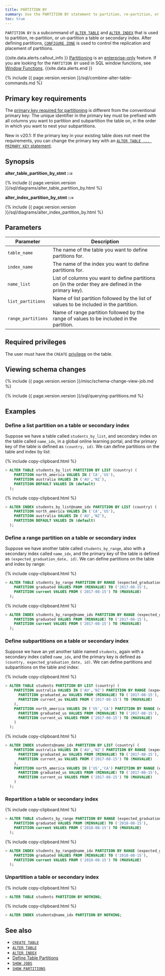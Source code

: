 ```yaml
---
title: PARTITION BY
summary: Use the PARTITION BY statement to partition, re-partition, or un-partition a table or secondary index.
toc: true
---
```


`PARTITION BY` is a subcommand of [`ALTER TABLE`](alter-table.html) and [`ALTER INDEX`](alter-index.html) that is used to partition, re-partition, or un-partition a table or secondary index. After defining partitions, [`CONFIGURE ZONE`](configure-zone.html) is used to control the replication and placement of partitions.

{{site.data.alerts.callout_info }}
[Partitioning](partitioning.html) is an [enterprise-only](enterprise-licensing.html) feature. If you are looking for the `PARTITION BY` used in SQL window functions, see [Window Functions](window-functions.html).
{{site.data.alerts.end }}

{% include {{ page.version.version }}/sql/combine-alter-table-commands.md %}

## Primary key requirements

The [primary key required for partitioning](partitioning.html#partition-using-primary-key) is different from the conventional primary key: The unique identifier in the primary key must be prefixed with all columns you want to partition and subpartition the table on, in the order in which you want to nest your subpartitions.

<span class="version-tag">New in v20.1:</span> If the primary key in your existing table does not meet the requirements, you can change the primary key with an [`ALTER TABLE ... PRIMARY KEY` statement](alter-primary-key.html).

## Synopsis

**alter_table_partition_by_stmt ::=**

<section>
{% include {{ page.version.version }}/sql/diagrams/alter_table_partition_by.html %}
</section>

**alter_index_partition_by_stmt ::=**

<section>
<div class="horizontal-scroll">
  {% include {{ page.version.version }}/sql/diagrams/alter_index_partition_by.html %}
</div>
</section>

## Parameters

Parameter | Description |
-----------|-------------|
`table_name` | The name of the table you want to define partitions for.
`index_name` | The name of the index you want to define partitions for.
`name_list` | List of columns you want to define partitions on (in the order they are defined in the primary key).
`list_partitions` | Name of list partition followed by the list of values to be included in the partition.
`range_partitions` | Name of range partition followed by the range of values to be included in the partition.

## Required privileges

The user must have the `CREATE` [privilege](authorization.html#assign-privileges) on the table.

## Viewing schema changes

{% include {{ page.version.version }}/misc/schema-change-view-job.md %}


{% include {{ page.version.version }}/sql/querying-partitions.md %}

## Examples

### Define a list partition on a table or secondary index

Suppose we have a table called `students_by_list`, and secondary index on the table called `name_idx`, in a global online learning portal, and the primary key of the table is defined as `(country, id)`. We can define partitions on the table and index by list:

{% include copy-clipboard.html %}
~~~ sql
> ALTER TABLE students_by_list PARTITION BY LIST (country) (
    PARTITION north_america VALUES IN ('CA','US'),
    PARTITION australia VALUES IN ('AU','NZ'),
    PARTITION DEFAULT VALUES IN (default)
  );
~~~

{% include copy-clipboard.html %}
~~~ sql
> ALTER INDEX students_by_list@name_idx PARTITION BY LIST (country) (
    PARTITION north_america VALUES IN ('CA','US'),
    PARTITION australia VALUES IN ('AU','NZ'),
    PARTITION DEFAULT VALUES IN (default)
  );
~~~

### Define a range partition on a table or secondary index

Suppose we have another table called `students_by_range`, also with a secondary index called `name_idx`, and the primary key of the table is defined as `(expected_graduation_date, id)`. We can define partitions on the table and index by range:

{% include copy-clipboard.html %}
~~~ sql
> ALTER TABLE students_by_range PARTITION BY RANGE (expected_graduation_date) (
    PARTITION graduated VALUES FROM (MINVALUE) TO ('2017-08-15'),
    PARTITION current VALUES FROM ('2017-08-15') TO (MAXVALUE)
  );
~~~

{% include copy-clipboard.html %}
~~~ sql
> ALTER INDEX students_by_range@name_idx PARTITION BY RANGE (expected_graduation_date) (
    PARTITION graduated VALUES FROM (MINVALUE) TO ('2017-08-15'),
    PARTITION current VALUES FROM ('2017-08-15') TO (MAXVALUE)
  );
~~~

### Define subpartitions on a table or secondary index

Suppose we have an yet another table named `students`, again with a secondary index called `name_idx`, and the primary key is defined as `(country, expected_graduation_date, id)`. We can define partitions and subpartitions on the table and index:

{% include copy-clipboard.html %}
~~~ sql
> ALTER TABLE students PARTITION BY LIST (country) (
    PARTITION australia VALUES IN ('AU','NZ') PARTITION BY RANGE (expected_graduation_date) (
      PARTITION graduated_au VALUES FROM (MINVALUE) TO ('2017-08-15'),
      PARTITION current_au VALUES FROM ('2017-08-15') TO (MAXVALUE)
    ),
    PARTITION north_america VALUES IN ('US','CA') PARTITION BY RANGE (expected_graduation_date) (
      PARTITION graduated_us VALUES FROM (MINVALUE) TO ('2017-08-15'),
      PARTITION current_us VALUES FROM ('2017-08-15') TO (MAXVALUE)
    )
  );
~~~

{% include copy-clipboard.html %}
~~~ sql
> ALTER INDEX students@name_idx PARTITION BY LIST (country) (
    PARTITION australia VALUES IN ('AU','NZ') PARTITION BY RANGE (expected_graduation_date) (
      PARTITION graduated_au VALUES FROM (MINVALUE) TO ('2017-08-15'),
      PARTITION current_au VALUES FROM ('2017-08-15') TO (MAXVALUE)
    ),
    PARTITION north_america VALUES IN ('US','CA') PARTITION BY RANGE (expected_graduation_date) (
      PARTITION graduated_us VALUES FROM (MINVALUE) TO ('2017-08-15'),
      PARTITION current_us VALUES FROM ('2017-08-15') TO (MAXVALUE)
    )
  );
~~~

### Repartition a table or secondary index

{% include copy-clipboard.html %}
~~~ sql
> ALTER TABLE students_by_range PARTITION BY RANGE (expected_graduation_date) (
    PARTITION graduated VALUES FROM (MINVALUE) TO ('2018-08-15'),
    PARTITION current VALUES FROM ('2018-08-15') TO (MAXVALUE)
  );
~~~

{% include copy-clipboard.html %}
~~~ sql
> ALTER INDEX students_by_range@name_idx PARTITION BY RANGE (expected_graduation_date) (
    PARTITION graduated VALUES FROM (MINVALUE) TO ('2018-08-15'),
    PARTITION current VALUES FROM ('2018-08-15') TO (MAXVALUE)
  );
~~~

### Unpartition a table or secondary index

{% include copy-clipboard.html %}
~~~ sql
> ALTER TABLE students PARTITION BY NOTHING;
~~~

{% include copy-clipboard.html %}
~~~ sql
> ALTER INDEX students@name_idx PARTITION BY NOTHING;
~~~

## See also

- [`CREATE TABLE`](create-table.html)
- [`ALTER TABLE`](alter-table.html)
- [`ALTER INDEX`](alter-index.html)
- [Define Table Partitions](partitioning.html)
- [`SHOW JOBS`](show-jobs.html)
- [`SHOW PARTITIONS`](show-partitions.html)
